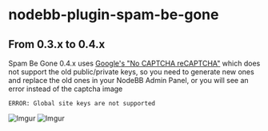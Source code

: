 nodebb-plugin-spam-be-gone
==========================

## From 0.3.x to 0.4.x

Spam Be Gone 0.4.x uses [Google's "No CAPTCHA reCAPTCHA"](http://googleonlinesecurity.blogspot.com/2014/12/are-you-robot-introducing-no-captcha.html?m=1) which does not support the old public/private keys,
so you need to generate new ones and replace the old ones in your NodeBB Admin Panel, or you will see an error instead of the captcha image
```
ERROR: Global site keys are not supported
```

![Imgur](http://i.imgur.com/GRkH2c9.png)
![Imgur](http://i.imgur.com/5nTBtMa.png)